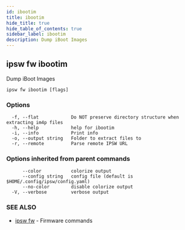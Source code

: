 ```yaml
---
id: ibootim
title: ibootim
hide_title: true
hide_table_of_contents: true
sidebar_label: ibootim
description: Dump iBoot Images
---
```

## ipsw fw ibootim

Dump iBoot Images

```
ipsw fw ibootim [flags]
```

### Options

```
  -f, --flat            Do NOT preserve directory structure when extracting im4p files
  -h, --help            help for ibootim
  -i, --info            Print info
  -o, --output string   Folder to extract files to
  -r, --remote          Parse remote IPSW URL
```

### Options inherited from parent commands

```
      --color           colorize output
      --config string   config file (default is $HOME/.config/ipsw/config.yaml)
      --no-color        disable colorize output
  -V, --verbose         verbose output
```

### SEE ALSO

* [ipsw fw](/docs/cli/ipsw/fw)	 - Firmware commands

